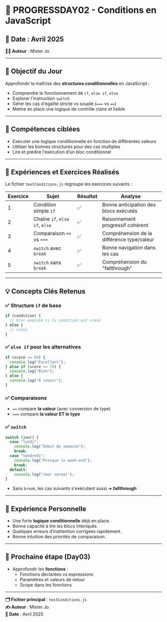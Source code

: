 # 🚀 PROGRESSDAY02 - Conditions en JavaScript

## 📅 Date : Avril 2025
**👨‍💻 Auteur** : Mister Jo  

---

## 📖 Objectif du Jour

Approfondir la maîtrise des **structures conditionnelles** en JavaScript :

- Comprendre le fonctionnement de `if`, `else if`, `else`
- Explorer l'instruction `switch`
- Gérer les cas d'égalité stricte vs souple (`===` vs `==`)
- Mettre en place une logique de contrôle claire et lisible

---

## 🎯 Compétences ciblées

- Exécuter une logique conditionnelle en fonction de différentes valeurs
- Utiliser les bonnes structures pour des cas multiples
- Lire et prédire l'exécution d’un bloc conditionnel

---

## 🧪 Expériences et Exercices Réalisés

Le fichier `testConditions.js` regroupe les exercices suivants :

| Exercice | Sujet | Résultat | Analyse |
|---------|-------|----------|---------|
| 1 | Condition simple `if` | ✅ | Bonne anticipation des blocs exécutés |
| 2 | Chaîne `if`, `else if`, `else` | ✅ | Raisonnement progressif cohérent |
| 3 | Comparaison `==` vs `===` | ✅ | Compréhension de la différence type/valeur |
| 4 | `switch` avec `break` | ✅ | Bonne navigation dans les cas |
| 5 | `switch` sans `break` | ✅ | Compréhension du "fallthrough" |

---

## 💡 Concepts Clés Retenus

### ✅ Structure `if` de base
```js
if (condition) {
  // bloc exécuté si la condition est vraie
} else {
  // sinon
}
```

### ✅ `else if` pour les alternatives
```js
if (score >= 90) {
  console.log("Excellent");
} else if (score >= 70) {
  console.log("Bien");
} else {
  console.log("À revoir");
}
```

### ✅ Comparaisons
- `==` compare **la valeur** (avec conversion de type)
- `===` compare **la valeur ET le type**

### ✅ `switch`
```js
switch (jour) {
  case "lundi":
    console.log("Début de semaine");
    break;
  case "vendredi":
    console.log("Presque le week-end");
    break;
  default:
    console.log("Jour normal");
}
```

- Sans `break`, les cas suivants s'exécutent aussi ➜ **fallthrough**

---

## 🧠 Expérience Personnelle

- Une forte **logique conditionnelle** déjà en place.
- Bonne capacité à lire les blocs imbriqués.
- Quelques erreurs d’inattention corrigées rapidement.
- Bonne intuition des priorités de comparaison.

---

## 🚀 Prochaine étape (Day03)

- Approfondir les **fonctions** :
  - Fonctions déclarées vs expressions
  - Paramètres et valeurs de retour
  - Scope dans les fonctions

---

**🗂️ Fichier principal** : `testConditions.js`  
**✍️ Auteur** : Mister Jo  
**📅 Date** : Avril 2025
